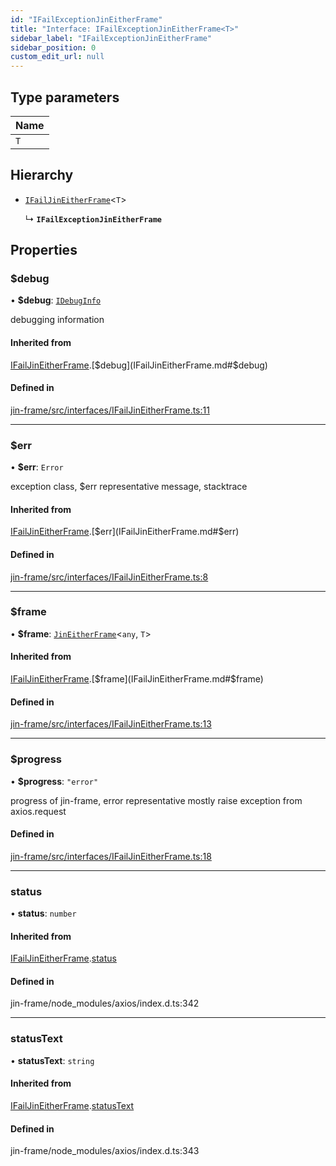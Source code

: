 ```yaml
---
id: "IFailExceptionJinEitherFrame"
title: "Interface: IFailExceptionJinEitherFrame<T>"
sidebar_label: "IFailExceptionJinEitherFrame"
sidebar_position: 0
custom_edit_url: null
---
```


## Type parameters

| Name |
| :------ |
| `T` |

## Hierarchy

- [`IFailJinEitherFrame`](IFailJinEitherFrame.md)<`T`\>

  ↳ **`IFailExceptionJinEitherFrame`**

## Properties

### $debug

• **$debug**: [`IDebugInfo`](IDebugInfo.md)

debugging information

#### Inherited from

[IFailJinEitherFrame](IFailJinEitherFrame.md).[$debug](IFailJinEitherFrame.md#$debug)

#### Defined in

[jin-frame/src/interfaces/IFailJinEitherFrame.ts:11](https://github.com/imjuni/jin-frame/blob/e005d9d/src/interfaces/IFailJinEitherFrame.ts#L11)

___

### $err

• **$err**: `Error`

exception class, $err representative message, stacktrace

#### Inherited from

[IFailJinEitherFrame](IFailJinEitherFrame.md).[$err](IFailJinEitherFrame.md#$err)

#### Defined in

[jin-frame/src/interfaces/IFailJinEitherFrame.ts:8](https://github.com/imjuni/jin-frame/blob/e005d9d/src/interfaces/IFailJinEitherFrame.ts#L8)

___

### $frame

• **$frame**: [`JinEitherFrame`](../classes/JinEitherFrame.md)<`any`, `T`\>

#### Inherited from

[IFailJinEitherFrame](IFailJinEitherFrame.md).[$frame](IFailJinEitherFrame.md#$frame)

#### Defined in

[jin-frame/src/interfaces/IFailJinEitherFrame.ts:13](https://github.com/imjuni/jin-frame/blob/e005d9d/src/interfaces/IFailJinEitherFrame.ts#L13)

___

### $progress

• **$progress**: ``"error"``

progress of jin-frame, error representative mostly raise exception from axios.request

#### Defined in

[jin-frame/src/interfaces/IFailJinEitherFrame.ts:18](https://github.com/imjuni/jin-frame/blob/e005d9d/src/interfaces/IFailJinEitherFrame.ts#L18)

___

### status

• **status**: `number`

#### Inherited from

[IFailJinEitherFrame](IFailJinEitherFrame.md).[status](IFailJinEitherFrame.md#status)

#### Defined in

jin-frame/node_modules/axios/index.d.ts:342

___

### statusText

• **statusText**: `string`

#### Inherited from

[IFailJinEitherFrame](IFailJinEitherFrame.md).[statusText](IFailJinEitherFrame.md#statustext)

#### Defined in

jin-frame/node_modules/axios/index.d.ts:343
